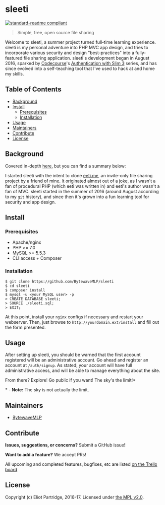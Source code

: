 # sleeti

[![standard-readme compliant](https://img.shields.io/badge/readme%20style-standard-brightgreen.svg?style=flat-square)](https://github.com/RichardLitt/standard-readme)

> Simple, free, open source file sharing

Welcome to sleeti, a summer project turned full-time learning experience. sleeti is my personal adventure into PHP MVC app design, and tries to incorporate various security and design "best-practices" into a fully-featured file sharing application. sleeti's development began in August 2016, sparked by [Codecourse](https://www.youtube.com/user/phpacademy)'s [Authentication with Slim 3](https://www.youtube.com/watch?v=RhcQXFeor9g&list=PLfdtiltiRHWGc_yY90XRdq6mRww042aEC) series, and has since evolved into a self-teaching tool that I've used to hack at and home my skills.

## Table of Contents

- [Background](#background)
- [Install](#install)
    - [Prerequisites](#prerequisites)
	- [Installation](#installation)
- [Usage](#usage)
- [Maintainers](#maintainers)
- [Contribute](#contribute)
- [License](#license)

## Background

Covered in-depth [here](https://code.horse/sleeti.html), but you can find a summary below:

I started sleeti with the intent to clone [eeti.me](https://eeti.me), an invite-only file sharing project by a friend of mine. It originated almost out of a joke, as I wasn't a fan of procedural PHP (which eeti was written in) and eeti's author wasn't a fan of MVC. sleeti started in the summer of 2016 (around August according to my `git` history), and since then it's grown into a fun learning tool for security and app design.

## Install

### Prerequisites

- Apache/nginx
- PHP >= 7.0
- MySQL >= 5.5.3
- CLI access + Composer

### Installation

```
$ git clone https://github.com/BytewaveMLP/sleeti
$ cd sleeti
$ composer install
$ mysql -u <your MySQL user> -p
> CREATE DATABASE sleeti;
> SOURCE ./sleeti.sql;
> EXIT;
```

At this point, install your `nginx` configs if necessary and restart your webserver. Then, just browse to  `http://yourdomain.ext/install` and fill out the form presented.

## Usage

After setting up sleeti, you should be warned that the first account registered will be an administrative account. Go ahead and register an account at `/auth/signup`. As stated, your account will have full administrative access, and will be able to manage everything about the site.

From there? Explore! Go public if you want! The sky's the limit!*

\* - **Note:** The sky is not actually the limit.

## Maintainers

- [BytewaveMLP](https://github.com/BytewaveMLP)

## Contribute

**Issues, suggestions, or concerns?** Submit a GitHub issue!

**Want to add a feature?** We accept PRs!

All upcoming and completed features, bugfixes, etc are listed [on the Trello board](https://trello.com/b/e5rzo48n/sleeti)

## License

Copyright (c) Eliot Partridge, 2016-17. Licensed under [the MPL v2.0](/LICENSE).
